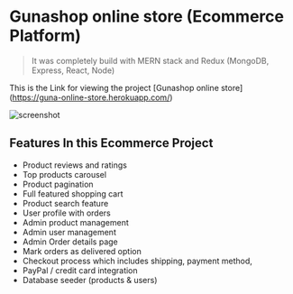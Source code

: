 # Gunashop online store (Ecommerce Platform)

> It was completely build with MERN stack and Redux (MongoDB, Express, React, Node)

This is the Link for viewing the project [Gunashop online store] (https://guna-online-store.herokuapp.com/)

![screenshot](https://github.com/gunacodingeverest/Ecommerce-website.git/blob/master/uploads/image-1627365056043.png)

## Features In this Ecommerce Project

- Product reviews and ratings
- Top products carousel
- Product pagination
- Full featured shopping cart
- Product search feature
- User profile with orders
- Admin product management
- Admin user management
- Admin Order details page
- Mark orders as delivered option
- Checkout process which includes shipping, payment method,
- PayPal / credit card integration
- Database seeder (products & users)
